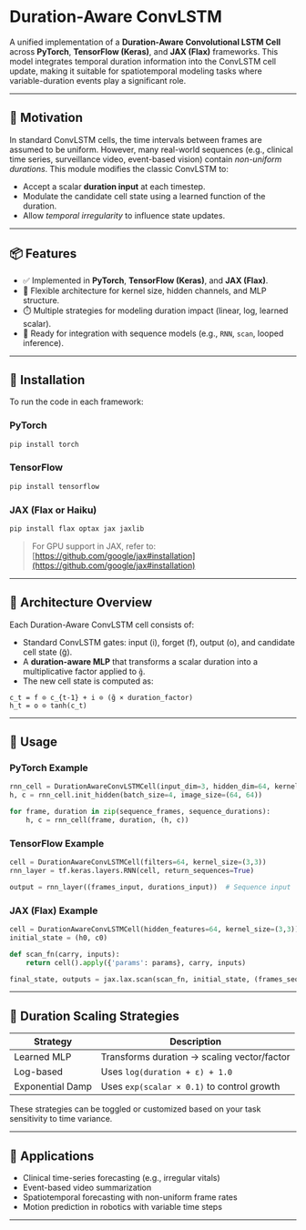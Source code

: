 # Duration-Aware ConvLSTM

A unified implementation of a **Duration-Aware Convolutional LSTM Cell** across **PyTorch**, **TensorFlow (Keras)**, and **JAX (Flax)** frameworks. This model integrates temporal duration information into the ConvLSTM cell update, making it suitable for spatiotemporal modeling tasks where variable-duration events play a significant role.

---

## 📌 Motivation

In standard ConvLSTM cells, the time intervals between frames are assumed to be uniform. However, many real-world sequences (e.g., clinical time series, surveillance video, event-based vision) contain *non-uniform durations*. This module modifies the classic ConvLSTM to:

* Accept a scalar **duration input** at each timestep.
* Modulate the candidate cell state using a learned function of the duration.
* Allow *temporal irregularity* to influence state updates.

---

## 📦 Features

* ✅ Implemented in **PyTorch**, **TensorFlow (Keras)**, and **JAX (Flax)**.
* 📐 Flexible architecture for kernel size, hidden channels, and MLP structure.
* ⏱️ Multiple strategies for modeling duration impact (linear, log, learned scalar).
* 🧠 Ready for integration with sequence models (e.g., `RNN`, `scan`, looped inference).

---

## 🔧 Installation

To run the code in each framework:

### PyTorch

```bash
pip install torch
```

### TensorFlow

```bash
pip install tensorflow
```

### JAX (Flax or Haiku)

```bash
pip install flax optax jax jaxlib
```

> For GPU support in JAX, refer to: [https://github.com/google/jax#installation](https://github.com/google/jax#installation)

---

## 🧠 Architecture Overview

Each Duration-Aware ConvLSTM cell consists of:

* Standard ConvLSTM gates: input (i), forget (f), output (o), and candidate cell state (g̃).
* A **duration-aware MLP** that transforms a scalar duration into a multiplicative factor applied to `g̃`.
* The new cell state is computed as:

```
c_t = f ⊙ c_{t-1} + i ⊙ (g̃ × duration_factor)
h_t = o ⊙ tanh(c_t)
```

---

## 🧪 Usage

### PyTorch Example

```python
rnn_cell = DurationAwareConvLSTMCell(input_dim=3, hidden_dim=64, kernel_size=(3,3))
h, c = rnn_cell.init_hidden(batch_size=4, image_size=(64, 64))

for frame, duration in zip(sequence_frames, sequence_durations):
    h, c = rnn_cell(frame, duration, (h, c))
```

### TensorFlow Example

```python
cell = DurationAwareConvLSTMCell(filters=64, kernel_size=(3,3))
rnn_layer = tf.keras.layers.RNN(cell, return_sequences=True)

output = rnn_layer((frames_input, durations_input))  # Sequence input
```

### JAX (Flax) Example

```python
cell = DurationAwareConvLSTMCell(hidden_features=64, kernel_size=(3,3))
initial_state = (h0, c0)

def scan_fn(carry, inputs):
    return cell().apply({'params': params}, carry, inputs)

final_state, outputs = jax.lax.scan(scan_fn, initial_state, (frames_seq, durations_seq))
```

---

## 🔬 Duration Scaling Strategies

| Strategy         | Description                                 |
| ---------------- | ------------------------------------------- |
| Learned MLP      | Transforms duration → scaling vector/factor |
| Log-based        | Uses `log(duration + ε) + 1.0`              |
| Exponential Damp | Uses `exp(scalar × 0.1)` to control growth  |

These strategies can be toggled or customized based on your task sensitivity to time variance.

---

## 🧱 Applications

* Clinical time-series forecasting (e.g., irregular vitals)
* Event-based video summarization
* Spatiotemporal forecasting with non-uniform frame rates
* Motion prediction in robotics with variable time steps

---

